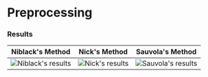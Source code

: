 # Preprocessing



### Results

Niblack's Method             |  Nick's Method           |  Sauvola's Method
:-------------------------:|:-------------------------:|:-------------------------:
![Niblack's results](./results/niblack.PNG) | ![Nick's results](./results/nick.PNG) |![Sauvola's results](./results/sauvola.PNG)


